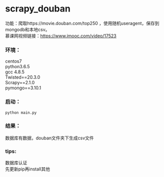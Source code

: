 # scrapy_douban
功能：爬取https://movie.douban.com/top250 ，使用随机useragent，保存到mongodb和本地csv。  
慕课网视频链接：https://www.imooc.com/video/17523  

### 环境：  
centos7  
python3.6.5  
gcc 4.8.5  
Twisted==20.3.0  
Scrapy==2.1.0  
pymongo==3.10.1  

### 启动：  
`python main.py`  

### 结果：  
数据库有数据，douban文件夹下生成csv文件  

### tips:  
数据库认证  
先更新pip再install其他
